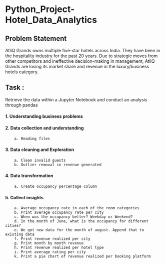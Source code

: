 # Python_Project-Hotel_Data_Analytics

## Problem Statement 

AtliQ Grands owns multiple five-star hotels across India. They have been in the hospitality industry for the past 20 years. Due to strategic moves from other competitors and ineffective decision-making in management, AtliQ Grands are losing its market share and revenue in the luxury/business hotels category.

## Task : 

Retrieve the data within a Jupyter Notebook and conduct an analysis through pandas 

#### 1. Understanding business problems 

#### 2. Data collection and understanding 
        a. Reading files 
  
#### 3. Data cleaning and Exploration 
        a. Clean invalid guests
        b. Outlier removal in revenue generated
  
#### 4. Data transformation 
        a. Create occupancy percentage column
  
#### 5. Collect insights 
        a. Average occupancy rate in each of the room categories
        b. Print average occupancy rate per city
        c. When was the occupancy better? Weekday or Weekend?
        d. In the month of June, what is the occupancy for different cities?
        e. We got new data for the month of august. Append that to existing data
        f. Print revenue realized per city
        g. Print month by month revenue
        h. Print revenue realized per hotel type
        i. Print average rating per city
        k. Print a pie chart of revenue realized per booking platform
